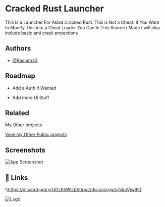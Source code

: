 
# Cracked Rust Launcher

This Is a Launcher For Aklad Cracked Rust. This is Not a Cheat.
If You Want to Modify This into a Cheat Loader You Can 
In This Source i Made i will also include basic anti crack protections


## Authors

- [@Radium43](https://github.com/Radium43)


## Roadmap

- Add a Auth if Wanted

- Add more Ui Stuff


## Related
My Other projects

[View my Other Public projects](https://github.com/Radium43?tab=repositories)


## Screenshots

![App Screenshot](https://via.placeholder.com/468x300?text=App+Screenshot+Here)


## 🔗 Links
![https://discord.gg/ryrUGzKhWU](https://discord.gg/q7skuVjw9F)


![Logo](https://media.discordapp.net/attachments/938950846702567505/1100954807478534224/Eclipse-1.png)

